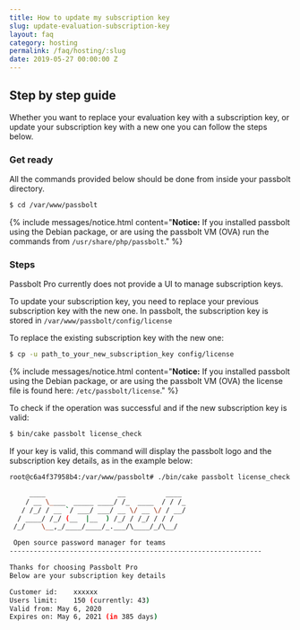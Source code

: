 ```yaml
---
title: How to update my subscription key
slug: update-evaluation-subscription-key
layout: faq
category: hosting
permalink: /faq/hosting/:slug
date: 2019-05-27 00:00:00 Z
---
```

## Step by step guide

Whether you want to replace your evaluation key with a subscription key, or update your subscription key with a new one you can follow the steps below.

### Get ready
All the commands provided below should be done from inside your passbolt directory.

```bash
$ cd /var/www/passbolt
```

{% include messages/notice.html
    content="<b>Notice:</b> If you installed passbolt using the Debian package, or
    are using the passbolt VM (OVA) run the commands from <code>/usr/share/php/passbolt</code>."
%}

### Steps
Passbolt Pro currently does not provide a UI to manage subscription keys.

To update your subscription key, you need to replace your previous subscription key with the new one.
In passbolt, the subscription key is stored in `/var/www/passbolt/config/license`

To replace the existing subscription key with the new one:

```bash
$ cp -u path_to_your_new_subscription_key config/license
```
{% include messages/notice.html
    content="<b>Notice:</b> If you installed passbolt using the Debian package, or
    are using the passbolt VM (OVA) the license file is found here: <code>/etc/passbolt/license</code>."
%}

To check if the operation was successful and if the new subscription key is valid:

```bash
$ bin/cake passbolt license_check
```

If your key is valid, this command will display the passbolt logo and the subscription key details, as in the example below:

```bash
root@c6a4f37958b4:/var/www/passbolt# ./bin/cake passbolt license_check

     ____                  __          ____
    / __ \____  _____ ____/ /_  ____  / / /_
   / /_/ / __ `/ ___/ ___/ __ \/ __ \/ / __/
  / ____/ /_/ (__  |__  ) /_/ / /_/ / / /
 /_/    \__,_/____/____/_.___/\____/_/\__/

 Open source password manager for teams
---------------------------------------------------------------

Thanks for choosing Passbolt Pro
Below are your subscription key details

Customer id:	xxxxxx
Users limit:	150 (currently: 43)
Valid from:	May 6, 2020
Expires on:	May 6, 2021 (in 385 days)
```
